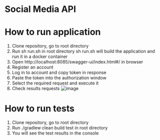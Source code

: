 # Social Media API


# How to run application
1. Clone repository, go to root directory
2. Run sh run.sh in root directory
sh run.sh will build the application and run it in a docker container
3. Open http://localhost:8085/swagger-ui/index.html#/ in browser
4. Register an account
5. Log in to account and copy token in response
6. Paste the token into the authorization window
7. Select the required request and execute it
8. Check results requests
![image](https://github.com/shmelidzee/Social-Media-API/assets/100793483/c4bdb398-a0b6-4387-b3e4-05be81fab4a6)


# How to run tests
1. Clone repository, go to root directory
2. Run ./gradlew clean build test in root directory
3. You will see the test results in the console
